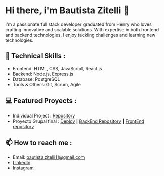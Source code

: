 # Hi there, i'm Bautista Zitelli 👋

I'm a passionate full stack developer graduated from Henry who loves crafting innovative and scalable solutions. With expertise in both frontend and backend technologies, I enjoy tackling challenges and learning new technologies.
## 🚀 Technical Skills :
* Frontend: HTML, CSS, JavaScript, React.js
* Backend: Node.js, Express.js
* Database: PostgreSQL
* Tools & Others: Git, Scrum, Agile

## 💻 Featured Proyects :
* Individual Project : [Repository](https://github.com/Bautizitelli/Henry-Countries-PI)
* Proyecto Grupal final : [Deploy](https://supermarketpreview.vercel.app/) **|** [BackEnd Repository](https://github.com/alemannc/Super-market-shop) **|** [FrontEnd repository](https://github.com/MatiasIvanM/Super-market-Repo-FrontEnd)


## 📫 How to reach me :
* Email: bautista.zitelli11@gmail.com
* [LinkedIn](https://www.linkedin.com/in/bautistazitelli)
* [Instagram](https://www.instagram.com/bautizitelli)
<!--
**Bautizitelli/Bautizitelli** is a ✨ _special_ ✨ repository because its `README.md` (this file) appears on your GitHub profile.

Here are some ideas to get you started:

- 🔭 I’m currently working on ...
- 🌱 I’m currently learning ...
- 👯 I’m looking to collaborate on ...
- 🤔 I’m looking for help with ...
- 💬 Ask me about ...
- 📫 How to reach me: ...
- 😄 Pronouns: ...
- ⚡ Fun fact: ...
-->
